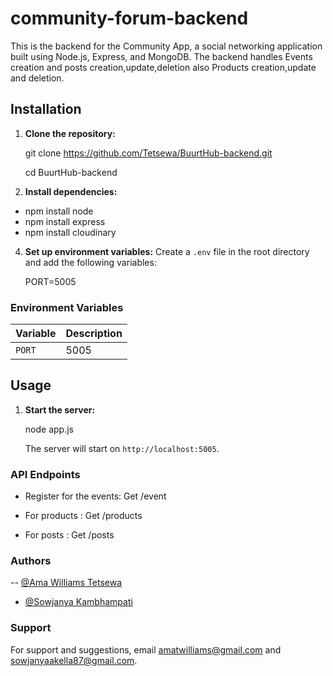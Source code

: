 # community-forum-backend

This is the backend for the Community App, a social networking application built using Node.js, Express, and MongoDB. The backend handles Events creation and posts creation,update,deletion also Products creation,update and deletion.


## Installation

1. **Clone the repository:**
   
    git clone https://github.com/Tetsewa/BuurtHub-backend.git
   
    cd BuurtHub-backend
   

3. **Install dependencies:**
   
  -  npm install node
   - npm install express
   - npm install cloudinary
   

4. **Set up environment variables:**
    Create a `.env` file in the root directory and add the following variables:
    
    PORT=5005
    
### Environment Variables

| Variable       | Description                                         |
| -------------- | --------------------------------------------------- |
| `PORT`         | 5005       |


## Usage

1. **Start the server:**
    
   node app.js
   
   The server will start on `http://localhost:5005`.

### API Endpoints

- Register for the events:  Get /event

- For products : Get /products

-  For posts : Get /posts



### Authors
-- [@Ama Williams Tetsewa](https://github.com/Tetsewa)
- [@Sowjanya Kambhampati](https://github.com/sowjanyakambhampati)


### Support
For support and suggestions, email amatwilliams@gmail.com and sowjanyaakella87@gmail.com.




